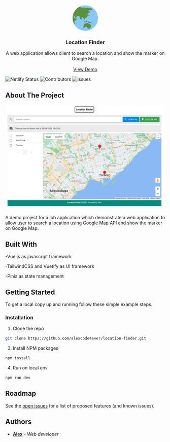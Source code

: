 <br/>
<p align="center">
  <a href="https://github.com/alexcode4ever/location-finder">
    <img src="images/logo.png" alt="Logo" width="80" height="80">
  </a>

  <h3 align="center">Location Finder</h3>

  <p align="center">
    A web application allows client to search a location and show the marker on Google Map.
    <br/>
    <br/>
    <a href="https://chipper-kitten-b83c2a.netlify.app/">View Demo</a>
    
  </p>
</p>

![Netlify Status](https://api.netlify.com/api/v1/badges/57ceb6c3-36b9-4e86-b9db-bcc5bb065e4f/deploy-status)
![Contributors](https://img.shields.io/github/contributors/alexcode4ever/location-finder?color=dark-green) ![Issues](https://img.shields.io/github/issues/alexcode4ever/location-finder)

## About The Project

![Screen Shot](images/screenshot.png)

A demo project for a job application which demonstrate a web application to allow user to search a location using Google Map API and show the marker on Google Map.

## Built With

-Vue.js as javascript framework

-TailwindCSS and Vuetify as UI framework

-Pinia as state management

## Getting Started

To get a local copy up and running follow these simple example steps.

### Installation

1. Clone the repo

```sh
git clone https://github.com/alexcode4ever/location-finder.git
```

3. Install NPM packages

```sh
npm install
```

4. Run on local env

```sh
npm run dev
```

## Roadmap

See the [open issues](https://github.com/alexcode4ever/location-finder/issues) for a list of proposed features (and known issues).

## Authors

- **[Alex](https://github.com/alexcode4ever)** - _Web developer_
